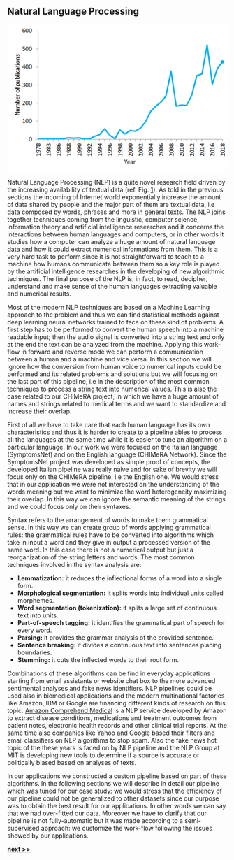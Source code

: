 ## Natural Language Processing

![Number of publications containing the sentence "natural language processing" in PubMed in the period 1978–2018. As of 2018, PubMed comprised more than 29 million citations for biomedical literature.](../../../../img/pubmed_nlp.png)

Natural Language Processing (NLP) is a quite novel research field driven by the increasing availability of textual data (ref. Fig. [1](../../../../img/pubmed_nlp.png)).
As told in the previous sections the incoming of Internet world exponentially increase the amount of data shared by people and the major part of them are textual data, i.e data composed by words, phrases and more in general texts.
The NLP joins together techniques coming from the linguistic, computer science, information theory and artificial intelligence researches and it concerns the interactions between human languages and computers, or in other words it studies how a computer can analyze a huge amount of natural language data and how it could extract numerical informations from them.
This is a very hard task to perform since it is not straightforward to teach to a machine how humans communicate between them so a key role is played by the artificial intelligence researches in the developing of new algorithmic techniques.
The final purpose of the NLP is, in fact, to read, decipher, understand and make sense of the human languages extracting valuable and numerical results.

Most of the modern NLP techniques are based on a Machine Learning approach to the problem and thus we can find statistical methods against deep learning neural networks trained to face on these kind of problems.
A first step has to be performed to convert the human speech into a machine readable input; then the audio signal is converted into a string text and only at the end the text can be analyzed from the machine.
Applying this work-flow in forward and reverse mode we can perform a communication between a human and a machine and vice versa.
In this section we will ignore how the conversion from human voice to numerical inputs could be performed and its related problems and solutions but we will focusing on the last part of this pipeline, i.e in the description of the most common techniques to process a string text into numerical values.
This is also the case related to our CHIMeRA project, in which we have a huge amount of names and strings related to medical terms and we want to standardize and increase their overlap.

First of all we have to take care that each human language has its own characteristics and thus it is harder to create to a pipeline ables to process all the languages at the same time while it is easier to tune an algorithm on a particular language.
In our work we were focused on the Italian language (SymptomsNet) and on the English language (CHIMeRA Network).
Since the SymptomsNet project was developed as simple proof of concepts, the developed Italian pipeline was really naive and for sake of brevity we will focus only on the CHIMeRA pipeline, i.e the English one.
We would stress that in our application we were not interested on the understanding of the words meaning but we want to minimize the word heterogeneity maximizing their overlap.
In this way we can ignore the semantic meaning of the strings and we could focus only on their syntaxes.

Syntax refers to the arrangement of words to make them grammatical sense.
In this way we can create group of words applying grammatical rules: the grammatical rules have to be converted into algorithms which take in input a word and they give in output a processed version of the same word.
In this case there is not a numerical output but just a reorganization of the string letters and words.
The most common techniques involved in the syntax analysis are:

* **Lemmatization:** it reduces the inflectional forms of a word into a single form.
* **Morphological segmentation:** it splits words into individual units called morphemes.
* **Word segmentation (tokenization):** it splits a large set of continuous text into units.
* **Part-of-speech tagging:** it identifies the grammatical part of speech for every word.
* **Parsing:** it provides the grammar analysis of the provided sentence.
* **Sentence breaking:** it divides a continuous text into sentences placing boundaries.
* **Stemming:** it cuts the inflected words to their root form.

Combinations of these algorithms can be find in everyday applications starting from email assistants or website chat box to the more advanced sentimental analyses and fake news identifiers.
NLP pipelines could be used also in biomedical applications and the modern multinational factories like Amazon, IBM or Google are financing different kinds of research on this topic.
[Amazon Comprehend Medical](https://aws.amazon.com/it/comprehend/medical/) is a NLP service developed by Amazon to extract disease conditions, medications and treatment outcomes from patient notes, electronic health records and other clinical trial reports.
At the same time also companies like Yahoo and Google based their filters and email classifiers on NLP algorithms to stop spam.
Also the fake news hot topic of the these years is faced on by NLP pipeline and the NLP Group at MIT is developing new tools to determine if a source is accurate or politically biased based on analyses of texts.

In our applications we constructed a custom pipeline based on part of these algorithms.
In the following sections we will describe in detail our pipeline which was tuned for our case study: we would stress that the efficiency of our pipeline could not be generalized to other datasets since our purpose was to obtain the best result for our applications.
In other words we can say that we had over-fitted our data.
Moreover we have to clarify that our pipeline is not fully-automatic but it was made according to a semi-supervised approach: we customize the work-flow following the issues showed by our applications.


[**next >>**](./Dataset.md)

